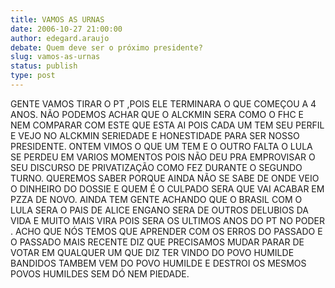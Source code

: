 ```yaml
---
title: VAMOS AS URNAS
date: 2006-10-27 21:00:00
author: edegard.araujo
debate: Quem deve ser o próximo presidente?
slug: vamos-as-urnas
status: publish 
type: post
---
```


GENTE VAMOS TIRAR O PT ,POIS ELE TERMINARA O QUE COMEÇOU A 4 ANOS. NÃO PODEMOS ACHAR QUE O ALCKMIN SERA COMO O FHC E NEM COMPARAR COM ESTE QUE ESTA AI POIS CADA UM TEM SEU PERFIL E VEJO NO ALCKMIN SERIEDADE E HONESTIDADE PARA SER NOSSO PRESIDENTE.
ONTEM VIMOS O QUE UM TEM E O OUTRO FALTA O LULA SE PERDEU EM VARIOS MOMENTOS POIS NÃO DEU PRA EMPROVISAR O SEU DISCURSO DE PRIVATIZAÇÃO COMO FEZ DURANTE O SEGUNDO TURNO.
QUEREMOS SABER PORQUE AINDA NÃO SE SABE DE ONDE VEIO O DINHEIRO DO DOSSIE E QUEM É O CULPADO SERA QUE VAI ACABAR EM PZZA DE NOVO.
AINDA TEM GENTE ACHANDO QUE O BRASIL COM O LULA SERA O PAIS DE ALICE ENGANO SERA DE OUTROS DELUBIOS DA VIDA E MUITO MAIS VIRA POIS SERA OS ULTIMOS ANOS DO PT NO PODER .
ACHO QUE NÓS TEMOS QUE APRENDER COM OS ERROS DO PASSADO E O PASSADO MAIS RECENTE DIZ QUE PRECISAMOS MUDAR PARAR DE VOTAR EM QUALQUER UM QUE DIZ TER VINDO DO POVO HUMILDE BANDIDOS TAMBEM VEM DO POVO HUMILDE E DESTROI OS MESMOS POVOS HUMILDES SEM DÓ NEM PIEDADE.
